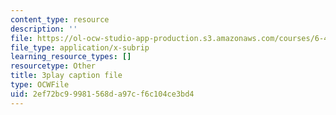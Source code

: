 ```yaml
---
content_type: resource
description: ''
file: https://ol-ocw-studio-app-production.s3.amazonaws.com/courses/6-451-principles-of-digital-communication-ii-spring-2005/2ef72bc99981568da97cf6c104ce3bd4_DyRLOmVRQDw.vtt
file_type: application/x-subrip
learning_resource_types: []
resourcetype: Other
title: 3play caption file
type: OCWFile
uid: 2ef72bc9-9981-568d-a97c-f6c104ce3bd4
---
```

